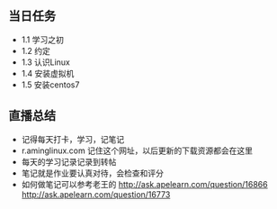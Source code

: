 ## 当日任务
+ 1.1 学习之初
+ 1.2 约定
+ 1.3 认识Linux
+ 1.4 安装虚拟机
+ 1.5 安装centos7

## 直播总结
+ 记得每天打卡，学习，记笔记
+ r.aminglinux.com 记住这个网址，以后更新的下载资源都会在这里
+ 每天的学习记录记录到转帖
+ 笔记就是作业要认真对待，会检查和评分
+ 如何做笔记可以参考老王的 http://ask.apelearn.com/question/16866  http://ask.apelearn.com/question/16773

